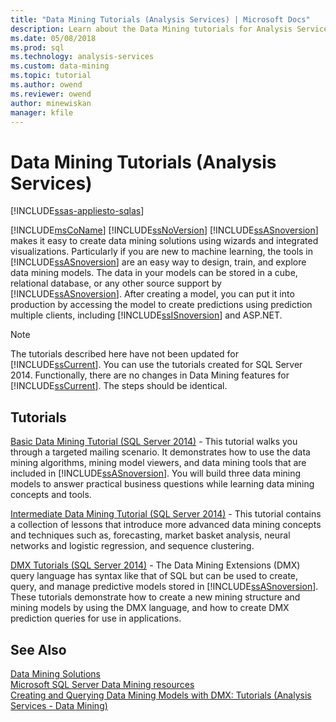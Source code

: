 ```yaml
---
title: "Data Mining Tutorials (Analysis Services) | Microsoft Docs"
description: Learn about the Data Mining tutorials for Analysis Services.
ms.date: 05/08/2018
ms.prod: sql
ms.technology: analysis-services
ms.custom: data-mining
ms.topic: tutorial
ms.author: owend
ms.reviewer: owend
author: minewiskan
manager: kfile
---
```

# Data Mining Tutorials (Analysis Services)
[!INCLUDE[ssas-appliesto-sqlas](../includes/ssas-appliesto-sqlas.md)]

[!INCLUDE[msCoName](../includes/msconame-md.md)] [!INCLUDE[ssNoVersion](../includes/ssnoversion-md.md)] [!INCLUDE[ssASnoversion](../includes/ssasnoversion-md.md)] makes it easy to create data mining solutions using wizards and integrated visualizations. Particularly if you are new to machine learning, the tools in [!INCLUDE[ssASnoversion](../includes/ssasnoversion-md.md)] are an easy way to design, train, and explore data mining models. The data in your models can be stored in a cube, relational database, or any other source support by [!INCLUDE[ssASnoversion](../includes/ssasnoversion-md.md)]. After creating a model, you can put it into production by accessing the model to create predictions using prediction multiple clients, including [!INCLUDE[ssISnoversion](../includes/ssisnoversion-md.md)] and ASP.NET.  
  
> [!NOTE]  
>The tutorials described here have not been updated for [!INCLUDE[ssCurrent](../includes/sscurrent-md.md)]. You can use the tutorials created for SQL Server 2014. Functionally, there are no changes in Data Mining features for [!INCLUDE[ssCurrent](../includes/sscurrent-md.md)]. The steps should be identical.  
  
## Tutorials  
  
[Basic Data Mining Tutorial (SQL Server 2014)](https://msdn.microsoft.com/library/ms167167(v=sql.120).aspx) - This tutorial walks you through a targeted mailing scenario. It demonstrates how to use the data mining algorithms, mining model viewers, and data mining tools that are included in [!INCLUDE[ssASnoversion](../includes/ssasnoversion-md.md)]. You will build three data mining models to answer practical business questions while learning data mining concepts and tools.  
  
[Intermediate Data Mining Tutorial (SQL Server 2014)](https://msdn.microsoft.com/library/cc879271(v=sql.120).aspx) - This tutorial contains a collection of lessons that introduce more advanced data mining concepts and techniques such as, forecasting, market basket analysis, neural networks and logistic regression, and sequence clustering.  
  
[DMX Tutorials (SQL Server 2014)](https://msdn.microsoft.com/library/bb895168(v=sql.120).aspx) - The Data Mining Extensions (DMX) query language has syntax like that of SQL but can be used to create, query, and manage predictive models stored in [!INCLUDE[ssASnoversion](../includes/ssasnoversion-md.md)]. These tutorials demonstrate how to create a new mining structure and mining models by using the DMX language, and how to create DMX prediction queries for use in applications.  
  
## See Also  
[Data Mining Solutions](../data-mining/data-mining-solutions.md)  
[Microsoft SQL Server Data Mining resources](https://go.microsoft.com/fwlink/?LinkId=97965)  
[Creating and Querying Data Mining Models with DMX: Tutorials &#40;Analysis Services - Data Mining&#41;](https://msdn.microsoft.com/library/145b81a7-c0c3-4ca3-bb32-0b482423b9a0)  
  
  
  

